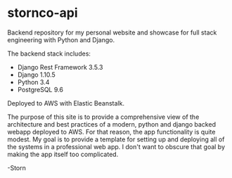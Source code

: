 # stornco-api
Backend repository for my personal website and showcase for full stack
engineering with Python and Django.

The backend stack includes:

 + Django Rest Framework 3.5.3
 + Django 1.10.5
 + Python 3.4
 + PostgreSQL 9.6

Deployed to AWS with Elastic Beanstalk.

The purpose of this site is to provide a comprehensive view of the architecture
and best practices of a modern, python and django backed webapp deployed to
AWS.  For that reason, the app functionality is quite modest.  My goal is to
provide a template for setting up and deploying all of the systems in a
professional web app.  I don't want to obscure that goal by making the app
itself too complicated.

-Storn